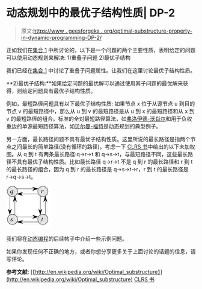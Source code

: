# 动态规划中的最优子结构性质| DP-2

> 原文:[https://www . geesforgeks . org/optimal-substructure-property-in-dynamic-programming-DP-2/](https://www.geeksforgeeks.org/optimal-substructure-property-in-dynamic-programming-dp-2/)

正如我们在[集合 1](https://www.geeksforgeeks.org/dynamic-programming-set-1/) 中所讨论的，以下是一个问题的两个主要性质，表明给定的问题可以使用动态规划来解决:
1)重叠子问题
2)最优子结构

我们已经在[集合 1](https://www.geeksforgeeks.org/dynamic-programming-set-1/) 中讨论了重叠子问题属性。让我们在这里讨论最优子结构性质。

**2)最优子结构:**如果给定问题的最优解可以通过使用其子问题的最优解来获得，则给定问题具有最优子结构性质。

例如，最短路径问题具有以下最优子结构性质:
如果节点 x 位于从源节点 u 到目的节点 v 的最短路径中，那么从 u 到 v 的最短路径是从 u 到 x 的最短路径和从 x 到 v 的最短路径的组合。标准的全对最短路径算法，如[弗洛伊德-沃肖尔](https://www.geeksforgeeks.org/dynamic-programming-set-16-floyd-warshall-algorithm/)和用于负权重边的单源最短路径算法，如[贝尔曼-福特](https://www.geeksforgeeks.org/dynamic-programming-set-23-bellman-ford-algorithm/)是动态规划的典型例子。

另一方面，最长路径问题不具有最优子结构性质。这里所说的最长路径是指两个节点之间最长的简单路径(没有循环的路径)。考虑一下 [CLRS 书](http://ressources.unisciel.fr/algoprog/s00aaroot/aa00module1/res/%5BCormen-AL2011%5DIntroduction_To_Algorithms-A3.pdf)中给出的以下未加权图。从 q 到 t 有两条最长路径:q→r→t 和 q→s→t，与最短路径不同，这些最长路径不具有最优子结构性质。比如最长路径 q→r→t 不是 q 到 r 的最长路径和 r 到 t 的最长路径的组合，因为 q 到 r 的最长路径是 q→s→t→r，r 到 t 的最长路径是 r→q→s→t。

![](img/721fc4576c979f4d6116cbeb559d855a.png)

我们将在[动态编程](https://www.geeksforgeeks.org/fundamentals-of-algorithms/#DynamicProgramming)的后续帖子中介绍一些示例问题。

如果你发现任何不正确的地方，或者你想分享更多关于上面讨论的话题的信息，请写评论。

**参考文献:**
[【http://en.wikipedia.org/wiki/Optimal_substructure】](http://en.wikipedia.org/wiki/Optimal_substructure)
[CLRS 书](http://ressources.unisciel.fr/algoprog/s00aaroot/aa00module1/res/%5BCormen-AL2011%5DIntroduction_To_Algorithms-A3.pdf)